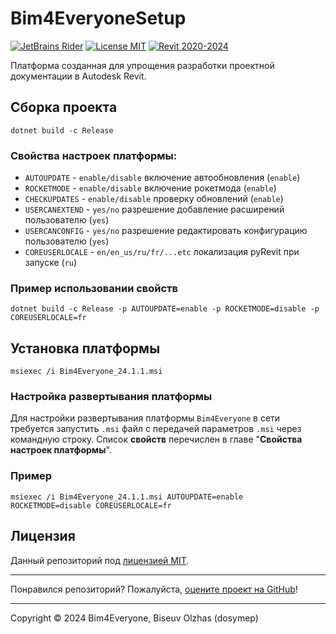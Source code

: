 # Bim4EveryoneSetup

[![JetBrains Rider](https://img.shields.io/badge/JetBrains-Rider-blue.svg)](https://www.jetbrains.com/rider)
[![License MIT](https://img.shields.io/badge/License-MIT-blue.svg)](LICENSE.md)
[![Revit 2020-2024](https://img.shields.io/badge/Revit-2020--2024-blue.svg)](https://www.autodesk.com/products/revit/overview)

Платформа созданная для упрощения разработки проектной документации в Autodesk Revit.

## Сборка проекта

```
dotnet build -c Release
```

### Cвойства настроек платформы:

* `AUTOUPDATE` - `enable/disable` включение автообновления (`enable`)
* `ROCKETMODE` - `enable/disable` включение рокетмода (`enable`)
* `CHECKUPDATES` - `enable/disable` проверку обновлений (`enable`)
* `USERCANEXTEND` - `yes/no` разрешение добавление расширений пользователю (`yes`)
* `USERCANCONFIG` -  `yes/no` разрешение редактировать конфигурацию пользователю (`yes`)
* `COREUSERLOCALE` - `en/en_us/ru/fr/...etc` локализация pyRevit при запуске (`ru`)

### Пример использовании свойств
```
dotnet build -c Release -p AUTOUPDATE=enable -p ROCKETMODE=disable -p COREUSERLOCALE=fr
```

## Установка платформы

```
msiexec /i Bim4Everyone_24.1.1.msi
```

### Настройка развертывания платформы

Для настройки развертывания платформы `Bim4Everyone` в сети
требуется запустить `.msi` файл с передачей параметров `.msi` через командную строку.
Список **свойств** перечислен в главе "**Cвойства настроек платформы**".

### Пример

```
msiexec /i Bim4Everyone_24.1.1.msi AUTOUPDATE=enable ROCKETMODE=disable COREUSERLOCALE=fr
```

## Лицензия

Данный репозиторий под [лицензией MIT](https://en.wikipedia.org/wiki/MIT_License).

---

Понравился репозиторий? Пожалуйста, [оцените проект на GitHub](../../stargazers)!

---

Copyright © 2024 Bim4Everyone, Biseuv Olzhas (dosymep)